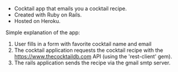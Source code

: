 - Cocktail app that emails you a cocktail recipe.
- Created with Ruby on Rails.
- Hosted on Heroku.

Simple explanation of the app:

1. User fills in a form with favorite cocktail name and email
2. The cocktail application requests the cocktail recipe with the https://www.thecocktaildb.com API (using the 'rest-client' gem).
3. The rails application sends the recipe via the gmail smtp server.


